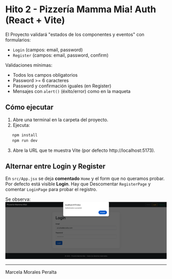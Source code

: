 # Hito 2 - Pizzería Mamma Mia!  Auth (React + Vite)

El Proyecto validará "estados de los componentes y eventos" con formularios:
- `Login` (campos: email, password)
- `Register` (campos: email, password, confirm)

Validaciones mínimas:
- Todos los campos obligatorios
- Password >= 6 caracteres
- Password y confirmación iguales (en Register)
- Mensajes con `alert()` (éxito/error) como en la maqueta

## Cómo ejecutar
1. Abre una terminal en la carpeta del proyecto.
2. Ejecuta:
```bash
   npm install
   npm run dev
   ```
3. Abre la URL que te muestra Vite (por defecto http://localhost:5173).


## Alternar entre Login y Register
En `src/App.jsx` se deja **comentado** `Home` y el form que no queramos probar.
Por defecto está visible **Login**. Hay que Descomentar `RegisterPage` y comentar `LoginPage`
para probar el registro.

Se observa:
<img src="src/assets/print-login.png" alt="print-pagina">


-----
Marcela Morales Peralta
